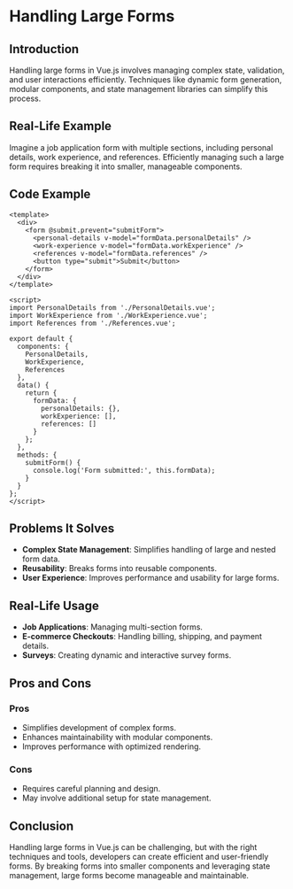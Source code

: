 # Handling Large Forms

## Introduction
Handling large forms in Vue.js involves managing complex state, validation, and user interactions efficiently. Techniques like dynamic form generation, modular components, and state management libraries can simplify this process.

## Real-Life Example
Imagine a job application form with multiple sections, including personal details, work experience, and references. Efficiently managing such a large form requires breaking it into smaller, manageable components.

## Code Example
```vue
<template>
  <div>
    <form @submit.prevent="submitForm">
      <personal-details v-model="formData.personalDetails" />
      <work-experience v-model="formData.workExperience" />
      <references v-model="formData.references" />
      <button type="submit">Submit</button>
    </form>
  </div>
</template>

<script>
import PersonalDetails from './PersonalDetails.vue';
import WorkExperience from './WorkExperience.vue';
import References from './References.vue';

export default {
  components: {
    PersonalDetails,
    WorkExperience,
    References
  },
  data() {
    return {
      formData: {
        personalDetails: {},
        workExperience: [],
        references: []
      }
    };
  },
  methods: {
    submitForm() {
      console.log('Form submitted:', this.formData);
    }
  }
};
</script>
```

## Problems It Solves
- **Complex State Management**: Simplifies handling of large and nested form data.
- **Reusability**: Breaks forms into reusable components.
- **User Experience**: Improves performance and usability for large forms.

## Real-Life Usage
- **Job Applications**: Managing multi-section forms.
- **E-commerce Checkouts**: Handling billing, shipping, and payment details.
- **Surveys**: Creating dynamic and interactive survey forms.

## Pros and Cons
### Pros
- Simplifies development of complex forms.
- Enhances maintainability with modular components.
- Improves performance with optimized rendering.

### Cons
- Requires careful planning and design.
- May involve additional setup for state management.

## Conclusion
Handling large forms in Vue.js can be challenging, but with the right techniques and tools, developers can create efficient and user-friendly forms. By breaking forms into smaller components and leveraging state management, large forms become manageable and maintainable.